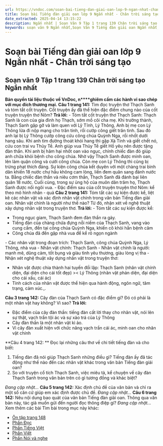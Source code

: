 ```yaml
---
url: https://vndoc.com/soan-bai-tieng-dan-giai-oan-lop-9-ngan-nhat-chan-troi-sang-tao-325629
title: Soạn bài Tiếng đàn giải oan lớp 9 Ngắn nhất - Chân trời sáng tạo - VnDoc.com
date_extracted: 2025-04-14 13:15:22
description: Ngắn nhất | Soạn Văn 9 Tập 1 trang 139 Chân trời sáng tạo bài Tiếng đàn giải oan gồm phần trả lời ngắn gọn, đầy đủ, bám sát các câu hỏi, yêu cầu trong SGK (chỉ có trên VnDoc). Mời các bạn tham khảo.
keywords: soạn văn 9 Ngắn nhất,Soạn Văn 9 Tiếng đàn giải oan Ngắn nhất,Soạn văn 9 Tập 1 trang 139 Chân trời sáng tạo Ngắn nhất,Tiếng đàn giải oan lớp 9 Chân trời sáng tạo,Tiếng đàn giải oan trang 139 lớp 9,Soạn Văn 9 Tiếng đàn giải oan Chân trời sáng tạo,văn 9,ngữ văn 9,soạn văn 9 chân trời sáng tạo,soạn văn 9 tập 1,giải văn 9,soạn ngữ văn 9,giải ngữ văn 9,giải sgk ngữ văn 9
---
```


# Soạn bài Tiếng đàn giải oan lớp 9 Ngắn nhất - Chân trời sáng tạo
## **Soạn văn 9 Tập 1 trang 139 Chân trời sáng tạo Ngắn nhất**
**Bản quyền tài liệu thuộc về VnDoc, n****ghiêm cấm các hành vi sao chép với mục đích thương mại.**
**Câu 1 trang 141:** Tìm đọc truyện thơ Thạch Sanh và tóm tắt cốt truyện. Cốt truyện ấy đã thể hiện đặc điểm chung nào của cốt truyện truyện thơ Nôm?
**Trả lời:**
\- Tóm tắt cốt truyện thơ Thạch Sanh:
Thạch Sanh là con của gia đình họ Thạch, sớm mồ côi cha mẹ. Khi trưởng thành, Thạch Sanh gặp gỡ và làm quen với Lỹ Tĩnh, Lý Thông. Anh bị mẹ con Lý Thông lừa đi nộp mạng cho trăn tinh, rồi cướp công giết trăn tinh. Sau đó anh lại bị Lý Thông cướp công cứu công chúa Quỳnh Nga, rồi nhốt dưới hang sâu. Khi anh tìm đường thoát khỏi hang thì gặp Xà Tinh và giết chết nó, cứu con trai vu Thủy Tề. Anh giúp vua Thủy Tề giết Hồ yêu nên được tặng đàn thần. Khi anh bị hãm hại nhốt oan vào ngục, chính chiếc đàn đó giúp anh chữa khỏi bệnh cho công chúa. Nhờ vậy Thạch Sanh được minh oan, lên làm quận công và cưới công chúa. Còn mẹ con Lý Thông thì cũng bị trừng phạt thích đáng. Sự kiện công chúa kết duyên với một chàng trai bình dân khiến 18 nước chư hầu không cam lòng, liền đem quân sang đánh nước ta. Bằng chiếc đàn thần và niêu cơm thần, Thạch Sanh đã đánh bại liên quân 18 nước. Cuối cùng, trong sự ủng hộ của muôn dân trăm họ, Thạch Sanh được nối ngôi vua.
\- Đặc điểm sau của cốt truyện truyện thơ Nôm: kể theo mô hình nhân - quả
**Câu 2 trang 141:** Tóm tắt các sự kiện được kể, liệt kê các nhân vật và xác định nhân vật chính trong văn bản Tiếng đàn giải oan. Nhân vật chính là người như thế nào? Từ đó, nhận xét về nghệ thuật xây dựng nhân vật trong truyện thơ.
**Trả lời:**
\- Tóm tắt các sự kiện được kể:
  * Trong ngục giam, Thạch Sanh đem đàn thần ra gảy.
  * Tiếng đàn của chàng chứa đựng nỗi niềm của Thạch Sanh, vang vào cung cấm, đến tai công chúa Quỳnh Nga, khiến cô khỏi hẳn bệnh câm
  * Công chúa đã đến gặp nhà vua để kể rõ ngọn ngành

\- Các nhân vật trong đoạn trích: Thạch Sanh, công chúa Quỳnh Nga, Lý Thông, nhà vua
\- Nhân vật chính: Thạch Sanh
\- Nhân vật chính là người: mạnh mẽ, dũng cảm, tốt bụng và giàu tình yêu thương, giàu lòng vị tha
\- Nhận xét nghệ thuật xây dựng nhân vật trong truyện thơ:
  * Nhân vật được chia thành hai tuyến đối lập: Thạch Sanh \(nhân vật chính diện, đại diện cho cái tốt đẹp\) >< Lý Thông \(nhân vật phản diện, đại diện cho cái xấu, cái ác\)
  * Tính cách của nhân vật được thể hiện qua hành động, ngôn ngữ, tâm trạng, cảm xúc.,.

**Câu 3 trang 142:** Cây đàn của Thạch Sanh có đặc điểm gì? Đó có phải là một nhân vật hay không? Vì sao?
**Trả lời:**
  * Đặc điểm của cây đàn thần: tiếng đàn cất lời thay cho nhân vật, nói lên sự thật, vạch trần tội ác và sự xảo trá của Lý Thông
  * Cây đàn thần là một nhân vật kì ảo.
  * Vì cây đàn xuất hiện với chức năng vạch trần cái ác, minh oan cho nhân vật chính

**Câu 4 trang 142: ** Đọc lại những câu thơ về chi tiết tiếng đàn và cho biết:
  1. Tiếng đàn đã nói giúp Thạch Sanh những điều gì? Tiếng đàn ấy đã tác động như thế nào đến các nhân vật khác trong văn bản Tiếng đàn giải oan?
  2. So với truyện cổ tích Thạch Sanh, việc miêu tả, kể chuyện về cây đàn Thạch Sanh trong văn bản trên có gì tương đồng và khác biệt?

_Đang cập nhật..._
**Câu 5 trang 142:** Xác định chủ đề của văn bản và chỉ ra một số căn cứ giúp em xác định được chủ đề.
_Đang cập nhật..._
**Câu 6 trang 142:** Nêu nội dung bao quát của văn bản Tiếng đàn giải oan. Thông qua văn bản này, tác giả muốn gửi đến người đọc thông điệp gì?
_Đang cập nhật..._
Xem thêm các bài Tìm bài trong mục này khác:
  * [Ôn tập trang 148](</soan-bai-on-tap-trang-148-lop-9-tap-1-chan-troi-sang-tao-ngan-nhat-325630>)
  * [Phần Đọc](</soan-bai-on-tap-cuoi-hoc-ki-1-doc-lop-9-ngan-nhat-chan-troi-sang-tao-325674>)
  * [Phần Tiếng Việt](</soan-bai-on-tap-cuoi-hoc-ki-1-tieng-viet-lop-9-ngan-nhat-chan-troi-sang-tao-325678>)
  * [Phần Viết](</soan-bai-on-tap-cuoi-hoc-ki-1-viet-lop-9-ngan-nhat-chan-troi-sang-tao-325680>)
  * [Phần Nói và nghe](</soan-bai-on-tap-cuoi-hoc-ki-1-noi-va-nghe-lop-9-ngan-nhat-chan-troi-sang-tao-325689>)

